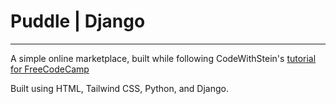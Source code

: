 # Puddle | Django
---
A simple online marketplace, built while following CodeWithStein's [tutorial for FreeCodeCamp](https://youtu.be/ZxMB6Njs3ck?si=7-80dxjHmQwyFFFa)

Built using HTML, Tailwind CSS, Python, and Django.